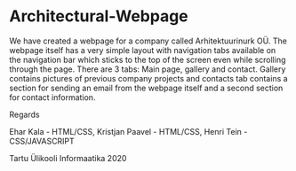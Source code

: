 # Architectural-Webpage

We have created a webpage for a company called Arhitektuurinurk OÜ. The webpage itself has a very simple layout with navigation tabs available on the navigation bar which sticks
to the top of the screen even while scrolling through the page. There are 3 tabs: Main page, gallery and contact. Gallery contains pictures of previous company projects and
contacts tab contains a section for sending an email from the webpage itself and a second section for contact information.

Regards

Ehar Kala - HTML/CSS, 
Kristjan Paavel - HTML/CSS, 
Henri Tein - CSS/JAVASCRIPT

Tartu Ülikooli Informaatika
2020
